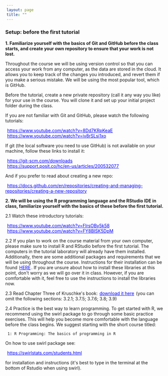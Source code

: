 ```yaml
---
layout: page
title: ""
---
```


<style>
a {
    color: blue;
    margin-right: 2px;
    margin-left: 2px;
}
</style>


### Setup: before the first tutorial


<b> 1. Familiarize yourself with the basics of Git and GitHub before the class starts, and create your own repository to ensure that your work is not lost.</b>

Throughout the course we will be using version control so that you can access your work from any computer, as the data are stored in the cloud. It allows  you to keep track of the changes you introduced, and revert them if you make a serious mistake. We will be using the most popular tool, which is GitHub.

Before the tutorial, create a new private repository (call it any way you like) for your use in the course. You will clone it and set up your initial project folder during the class.

If you are not familiar with Git and GitHub, please watch the following tutorials:

<a href="https://www.youtube.com/watch?v=8Dd7KRpKeaE ">https://www.youtube.com/watch?v=8Dd7KRpKeaE</a>      
<a href="https://www.youtube.com/watch?v=iv8rSLsi1xo">https://www.youtube.com/watch?v=iv8rSLsi1xo</a>


If git (the local software you need to use GitHub) is not available on your machine, follow these links to install it:

<a href="https://git-scm.com/downloads">https://git-scm.com/downloads</a>       
<a href="https://support.posit.co/hc/en-us/articles/200532077">https://support.posit.co/hc/en-us/articles/200532077</a>


And if you prefer to read about creating a new repo: 

<a href="https://docs.github.com/en/repositories/creating-and-managing-repositories/creating-a-new-repository">https://docs.github.com/en/repositories/creating-and-managing-repositories/creating-a-new-repository</a>


<b> 2. We will be using the R programming language and the RStudio IDE in class, familiarize yourself with the basics of these before the first tutorial. </b>

2.1  Watch these introductory tutorials: 

<a href="https://www.youtube.com/watch?v=FIrsOBy5k58">https://www.youtube.com/watch?v=FIrsOBy5k58</a>           
<a href="https://www.youtube.com/watch?v=FY8BISK5DpM ">https://www.youtube.com/watch?v=FY8BISK5DpM </a>
    
2.2 If you plan to work on the course material from your own computer, please make sure to install R and RStudio before the first tutorial. The computers in the tutorial laboratory will already have them installed. Additionally, there are some additional packages and requirements that we will be using throughout the course. Instructions for their installation can be found <a href="https://rfl-urbaniak.github.io/teaching/sharedResources/setup_installation_instruction.pdf">HERE</a>. If you are unsure about how to install these libraries at this point, don't worry as we will go over it in class. However, if you are comfortable with it, feel free to use the instructions to install the libraries now.

2.3 Read Chapter Three of Kruschke's book: <a href="https://rfl-urbaniak.github.io/teaching/sharedResources/Ch3_Kruschke.pdf">download it here</a> (you can omit the following sections: 3.2.1; 3.7.5; 3.7.6; 3.8; 3.9)

2.4 Practice is the best way to learn programming. To get started with R, we recommend using the swirl package to go through some basic practice exercises. This will help you become more comfortable with the language before the class begins. We suggest starting with the short course titled:

     1: R Programming: The basics of programming in R

On how to use swirl package see:  

 <a href="https://swirlstats.com/students.html">https://swirlstats.com/students.html</a>

for installation and instructions (it's best to type in the terminal at the bottom of Rstudio when using swirl).




